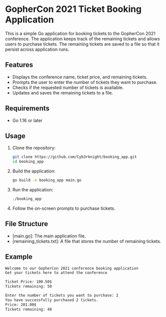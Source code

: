 # GopherCon 2021 Ticket Booking Application

This is a simple Go application for booking tickets to the GopherCon 2021 conference. The application keeps track of the remaining tickets and allows users to purchase tickets. The remaining tickets are saved to a file so that it persist across application runs.

## Features

- Displays the conference name, ticket price, and remaining tickets.
- Prompts the user to enter the number of tickets they want to purchase.
- Checks if the requested number of tickets is available.
- Updates and saves the remaining tickets to a file.

## Requirements

- Go 1.16 or later

## Usage

1. Clone the repository:
    ```sh
    git clone https://github.com/Cyb3rknight/booking_app.git
    cd booking_app
    ```

2. Build the application:
    ```sh
    go build -o booking_app main.go
    ```

3. Run the application:
    ```sh
    ./booking_app
    ```

4. Follow the on-screen prompts to purchase tickets.

## File Structure

- [main.go]: The main application file.
- [remaining_tickets.txt]: A file that stores the number of remaining tickets.

## Example

```sh
Welcome to our GopherCon 2021 conference booking application
Get your tickets here to attend the conference

Ticket Price: 100.50$
Tickets remaining: 50

Enter the number of tickets you want to purchase: 2
You have successfully purchased 2 tickets.
Price: 201.00$
Tickets remaining: 48
